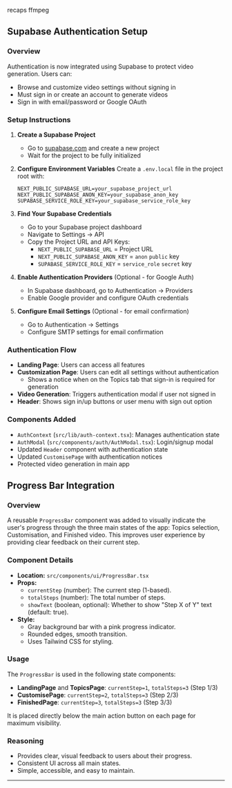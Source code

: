 recaps 
ffmpeg 

## Supabase Authentication Setup

### Overview
Authentication is now integrated using Supabase to protect video generation. Users can:
- Browse and customize video settings without signing in
- Must sign in or create an account to generate videos
- Sign in with email/password or Google OAuth

### Setup Instructions

1. **Create a Supabase Project**
   - Go to [supabase.com](https://supabase.com) and create a new project
   - Wait for the project to be fully initialized

2. **Configure Environment Variables**
   Create a `.env.local` file in the project root with:
   ```
   NEXT_PUBLIC_SUPABASE_URL=your_supabase_project_url
   NEXT_PUBLIC_SUPABASE_ANON_KEY=your_supabase_anon_key
   SUPABASE_SERVICE_ROLE_KEY=your_supabase_service_role_key
   ```

3. **Find Your Supabase Credentials**
   - Go to your Supabase project dashboard
   - Navigate to Settings → API
   - Copy the Project URL and API Keys:
     - `NEXT_PUBLIC_SUPABASE_URL` = Project URL
     - `NEXT_PUBLIC_SUPABASE_ANON_KEY` = `anon` `public` key
     - `SUPABASE_SERVICE_ROLE_KEY` = `service_role` `secret` key

4. **Enable Authentication Providers** (Optional - for Google Auth)
   - In Supabase dashboard, go to Authentication → Providers
   - Enable Google provider and configure OAuth credentials

5. **Configure Email Settings** (Optional - for email confirmation)
   - Go to Authentication → Settings
   - Configure SMTP settings for email confirmation

### Authentication Flow
- **Landing Page**: Users can access all features
- **Customization Page**: Users can edit all settings without authentication
  - Shows a notice when on the Topics tab that sign-in is required for generation
- **Video Generation**: Triggers authentication modal if user not signed in
- **Header**: Shows sign in/up buttons or user menu with sign out option

### Components Added
- `AuthContext` (`src/lib/auth-context.tsx`): Manages authentication state
- `AuthModal` (`src/components/auth/AuthModal.tsx`): Login/signup modal
- Updated `Header` component with authentication state
- Updated `CustomisePage` with authentication notices
- Protected video generation in main app

## Progress Bar Integration

### Overview
A reusable `ProgressBar` component was added to visually indicate the user's progress through the three main states of the app: Topics selection, Customisation, and Finished video. This improves user experience by providing clear feedback on their current step.

### Component Details
- **Location:** `src/components/ui/ProgressBar.tsx`
- **Props:**
  - `currentStep` (number): The current step (1-based).
  - `totalSteps` (number): The total number of steps.
  - `showText` (boolean, optional): Whether to show "Step X of Y" text (default: true).
- **Style:**
  - Gray background bar with a pink progress indicator.
  - Rounded edges, smooth transition.
  - Uses Tailwind CSS for styling.

### Usage
The `ProgressBar` is used in the following state components:
- **LandingPage** and **TopicsPage**: `currentStep=1`, `totalSteps=3` (Step 1/3)
- **CustomisePage**: `currentStep=2`, `totalSteps=3` (Step 2/3)
- **FinishedPage**: `currentStep=3`, `totalSteps=3` (Step 3/3)

It is placed directly below the main action button on each page for maximum visibility.

### Reasoning
- Provides clear, visual feedback to users about their progress.
- Consistent UI across all main states.
- Simple, accessible, and easy to maintain.

--- 

